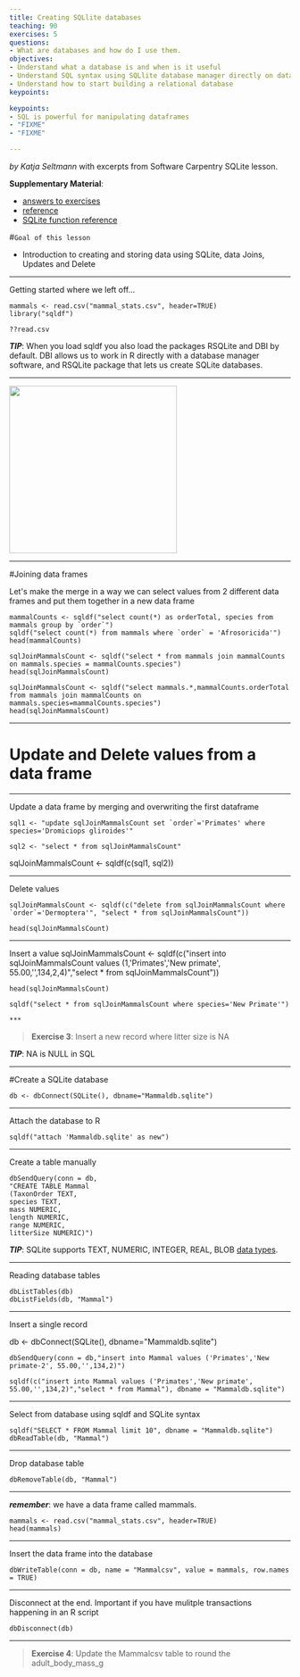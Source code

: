 ```yaml
---
title: Creating SQLlite databases
teaching: 90
exercises: 5
questions:
- What are databases and how do I use them.
objectives:
- Understand what a database is and when is it useful
- Understand SQL syntax using SQLlite database manager directly on data frames
- Understand how to start building a relational database
keypoints:

keypoints:
- SQL is powerful for manipulating dataframes
- "FIXME"
- "FIXME"

---
```


*by Katja Seltmann* with excerpts from Software Carpentry SQLite lesson.

**Supplementary Material**: 

- [answers to exercises](https://mqwilber.github.io/2017-04-21-ucsb/sqldf-answers.txt)
- [reference](https://swcarpentry.github.io/sql-novice-survey/reference/)
- [SQLite function reference](https://www.sqlite.org/lang_corefunc.html)

#`Goal of this lesson`
- Introduction to creating and storing data using SQLite, data Joins, Updates and Delete

***
Getting started where we left off...
    
    mammals <- read.csv("mammal_stats.csv", header=TRUE)
    library("sqldf")
    
    ??read.csv
    

***TIP***: When you load sqldf you also load the packages RSQLite and DBI by default. DBI allows us to work in R directly with a database manager software, and RSQLite package that lets us create SQLite databases.

***
 <img src="https://s-media-cache-ak0.pinimg.com/736x/e3/e9/02/e3e90236dfce025c9f4ac9aec842f246.jpg" height="300px" align="middle"  />

***

#Joining data frames

Let's make the merge in a way we can select values from 2 different data frames and put them together in a new data frame

    mammalCounts <- sqldf("select count(*) as orderTotal, species from mammals group by `order`")
    sqldf("select count(*) from mammals where `order` = 'Afrosoricida'")
    head(mammalCounts)
    
    sqlJoinMammalsCount <- sqldf("select * from mammals join mammalCounts on mammals.species = mammalCounts.species")
    head(sqlJoinMammalsCount)
    
    sqlJoinMammalsCount <- sqldf("select mammals.*,mammalCounts.orderTotal from mammals join mammalCounts on mammals.species=mammalCounts.species")
    head(sqlJoinMammalsCount)
    
***

# Update and Delete values from a data frame

***
Update a data frame by merging and overwriting the first dataframe

    sql1 <- "update sqlJoinMammalsCount set `order`='Primates' where species='Dromiciops gliroides'"
    
    sql2 <- "select * from sqlJoinMammalsCount"
    
   sqlJoinMammalsCount <- sqldf(c(sql1, sql2))
    
***
Delete values

    sqlJoinMammalsCount <- sqldf(c("delete from sqlJoinMammalsCount where `order`='Dermoptera'", "select * from sqlJoinMammalsCount"))

    head(sqlJoinMammalsCount)
    
***
Insert a value
    sqlJoinMammalsCount <- sqldf(c("insert into sqlJoinMammalsCount values (1,'Primates','New primate', 55.00,'',134,2,4)","select * from sqlJoinMammalsCount"))

    head(sqlJoinMammalsCount)
    
    sqldf("select * from sqlJoinMammalsCount where species='New Primate'")
    
    *** 
> **Exercise 3**:
> Insert a new record where litter size is NA

***TIP***: NA is NULL in SQL

***

#Create a SQLite database

    db <- dbConnect(SQLite(), dbname="Mammaldb.sqlite")
 
***
 Attach the database to R
 
    sqldf("attach 'Mammaldb.sqlite' as new")
    
***
Create a table manually

    dbSendQuery(conn = db,
    "CREATE TABLE Mammal
    (TaxonOrder TEXT,
    species TEXT,
    mass NUMERIC,
    length NUMERIC,
    range NUMERIC,
    litterSize NUMERIC)")

***TIP***: SQLite supports TEXT, NUMERIC, INTEGER, REAL, BLOB [data types](https://www.sqlite.org/datatype3.html). 

***
Reading database tables

    dbListTables(db)
    dbListFields(db, "Mammal")


***
Insert a single record

 db <- dbConnect(SQLite(), dbname="Mammaldb.sqlite")
 
    dbSendQuery(conn = db,"insert into Mammal values ('Primates','New primate-2', 55.00,'',134,2)")
         
    sqldf(c("insert into Mammal values ('Primates','New primate', 55.00,'',134,2)","select * from Mammal"), dbname = "Mammaldb.sqlite")
    
***
Select from database using sqldf and SQLite syntax

    sqldf("SELECT * FROM Mammal limit 10", dbname = "Mammaldb.sqlite") 
    dbReadTable(db, "Mammal")

***
Drop database table

    dbRemoveTable(db, "Mammal")
    
***

***remember***: we have a data frame called mammals.

    mammals <- read.csv("mammal_stats.csv", header=TRUE)
    head(mammals)

***
Insert the data frame into the database

    dbWriteTable(conn = db, name = "Mammalcsv", value = mammals, row.names = TRUE)
    
***
Disconnect at the end. Important if you have mulitple transactions happening in an R script

    dbDisconnect(db)

***
> **Exercise 4**:
> Update the Mammalcsv table to round the adult_body_mass_g
    
